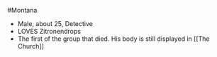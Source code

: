 #Montana

- Male, about 25, Detective
- LOVES Zitronendrops
- The first of the group that died. His body is still displayed in [[The Church]]

